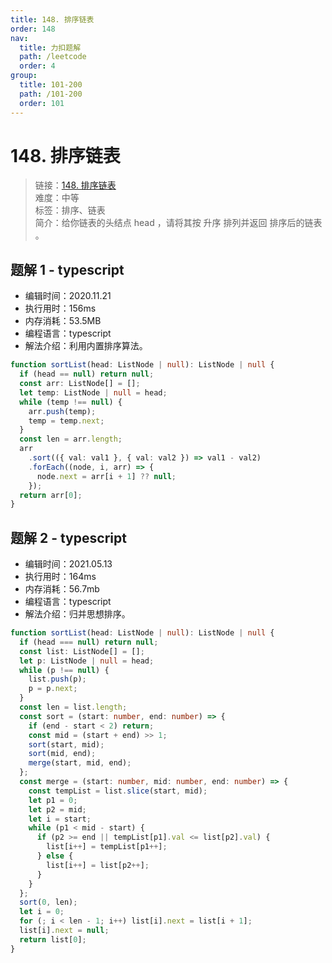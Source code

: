 ```yaml
---
title: 148. 排序链表
order: 148
nav:
  title: 力扣题解
  path: /leetcode
  order: 4
group:
  title: 101-200
  path: /101-200
  order: 101
---
```


# 148. 排序链表

> 链接：[148. 排序链表](https://leetcode-cn.com/problems/sort-list/)  
> 难度：中等  
> 标签：排序、链表  
> 简介：给你链表的头结点 head ，请将其按 升序 排列并返回 排序后的链表 。

## 题解 1 - typescript

- 编辑时间：2020.11.21
- 执行用时：156ms
- 内存消耗：53.5MB
- 编程语言：typescript
- 解法介绍：利用内置排序算法。

```typescript
function sortList(head: ListNode | null): ListNode | null {
  if (head == null) return null;
  const arr: ListNode[] = [];
  let temp: ListNode | null = head;
  while (temp !== null) {
    arr.push(temp);
    temp = temp.next;
  }
  const len = arr.length;
  arr
    .sort(({ val: val1 }, { val: val2 }) => val1 - val2)
    .forEach((node, i, arr) => {
      node.next = arr[i + 1] ?? null;
    });
  return arr[0];
}
```

## 题解 2 - typescript

- 编辑时间：2021.05.13
- 执行用时：164ms
- 内存消耗：56.7mb
- 编程语言：typescript
- 解法介绍：归并思想排序。

```typescript
function sortList(head: ListNode | null): ListNode | null {
  if (head === null) return null;
  const list: ListNode[] = [];
  let p: ListNode | null = head;
  while (p !== null) {
    list.push(p);
    p = p.next;
  }
  const len = list.length;
  const sort = (start: number, end: number) => {
    if (end - start < 2) return;
    const mid = (start + end) >> 1;
    sort(start, mid);
    sort(mid, end);
    merge(start, mid, end);
  };
  const merge = (start: number, mid: number, end: number) => {
    const tempList = list.slice(start, mid);
    let p1 = 0;
    let p2 = mid;
    let i = start;
    while (p1 < mid - start) {
      if (p2 >= end || tempList[p1].val <= list[p2].val) {
        list[i++] = tempList[p1++];
      } else {
        list[i++] = list[p2++];
      }
    }
  };
  sort(0, len);
  let i = 0;
  for (; i < len - 1; i++) list[i].next = list[i + 1];
  list[i].next = null;
  return list[0];
}
```
